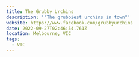 ```yaml
---
title: The Grubby Urchins
description: '"The grubbiest urchins in town"'
website: https://www.facebook.com/grubbyurchins
date: 2022-09-27T02:46:54.761Z
location: Melbourne, VIC
tags:
  - VIC
---
```

